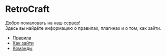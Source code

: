 # RetroCraft

Добро пожаловать на наш сервер!  
Здесь вы найдёте информацию о правилах, плагинах и о том, как зайти.

- [Правила](rules.md)
- [Как зайти](join.md)
- [Команды](plugins.md)
